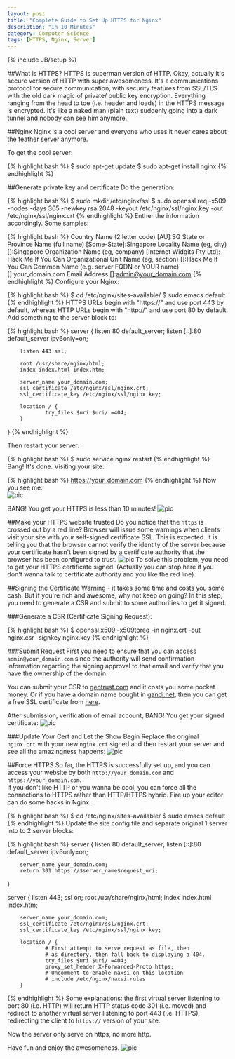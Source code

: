 ```yaml
---
layout: post
title: "Complete Guide to Set Up HTTPS for Nginx"
description: "In 10 Minutes"
category: Computer Science
tags: [HTTPS, Nginx, Server]
---
```

{% include JB/setup %}

##What is HTTPS?
HTTPS is superman version of HTTP. Okay, actually it's secure version of HTTP with super awesomeness. It's a communications protocol for secure communication, with security features from SSL/TLS with the old dark magic of private/ public key encryption. Everything ranging from the head to toe (i.e. header and loads) in the HTTPS message is encrypted. It's like a naked man (plain text) suddenly going into a dark tunnel and nobody can see him anymore. 

##Nginx
Nginx is a cool server and everyone who uses it never cares about the feather server anymore.  

To get the cool server: 

{% highlight bash %}
$ sudo apt-get update
$ sudo apt-get install nginx
{% endhighlight %}

##Generate private key and certificate
Do the generation: 

{% highlight bash %}
$ sudo mkdir /etc/nginx/ssl
$ sudo openssl req -x509 -nodes -days 365 -newkey rsa:2048 -keyout /etc/nginx/ssl/nginx.key -out /etc/nginx/ssl/nginx.crt
{% endhighlight %}
Enther the information accordingly. Some samples:

{% highlight bash %}
Country Name (2 letter code) [AU]:SG
State or Province Name (full name) [Some-State]:Singapore
Locality Name (eg, city) []:Singapore
Organization Name (eg, company) [Internet Widgits Pty Ltd]: Hack Me If You Can
Organizational Unit Name (eg, section) []:Hack Me If You Can
Common Name (e.g. server FQDN or YOUR name) []:your_domain.com
Email Address []:admin@your_domain.com
{% endhighlight %}
Configure your Nginx:

{% highlight bash %}
$ cd /etc/nginx/sites-available/
$ sudo emacs default
{% endhighlight %}
HTTPS URLs begin with "https://" and use port 443 by default, whereas HTTP URLs begin with "http://" and use port 80 by default.
Add something to the server block to:

{% highlight bash %}
server {
        listen 80 default_server;
        listen [::]:80 default_server ipv6only=on;

        listen 443 ssl;

        root /usr/share/nginx/html;
        index index.html index.htm;

        server_name your_domain.com;
        ssl_certificate /etc/nginx/ssl/nginx.crt;
        ssl_certificate_key /etc/nginx/ssl/nginx.key;

        location / {
                try_files $uri $uri/ =404;
        }
}
{% endhighlight %}

Then restart your server:

{% highlight bash %}
$ sudo service nginx restart
{% endhighlight %}
Bang! It's done. Visiting your site:

{% highlight bash %}
https://your_domain.com
{% endhighlight %}
Now you see me:  
![pic](/assets/img/2014-11/1.png)

BANG! You get your HTTPS is less than 10 minutes!
![pic](/assets/img/2014-11/yeah2.gif)

##Make your HTTPS website trusted 
Do you notice that the `https` is crossed out by a red line? Browser will issue some warnings when clients visit your site with your self-signed certificate SSL. This is expected. It is telling you that the browser cannot verify the identity of the server because your certificate hasn't been signed by a certificate authority that the browser has been configured to trust. 
![pic](/assets/img/2014-11/untrusted.png)
To solve this problem, you need to get your HTTPS certificate signed. (Actually you can stop here if you don't wanna talk to certificate authority and you like the red line).

##Signing the Certificate
Warning - it takes some time and costs you some cash. But if you're rich and awesome, why not keep on going?
In this step, you need to generate a CSR and submit to some authorities to get it signed.

###Generate a CSR (Certificate Signing Request):

{% highlight bash %}
$ openssl x509 -x509toreq -in nginx.crt -out nginx.csr -signkey nginx.key
{% endhighlight %}

###Submit Request
First you need to ensure that you can access `admin@your_domain.com` since the authority will send confirmation information regarding the signing approval to that email and verify that you have the ownership of the domain.  

You can submit your CSR to [geotrust.com](https://www.geotrust.com/) and it costs you some pocket money. Or if you have a domain name bought in [gandi.net](https://www.gandi.net/), then you can get a free SSL certificate from [here](http://wiki.gandi.net/en/ssl/standard/free).

After submission, verification of email account, BANG! You get your signed certificate: 
![pic](/assets/img/2014-11/cert.png)

###Update Your Cert and Let the Show Begin
Replace the original `nginx.crt` with your new `nginx.crt` signed and then restart your server and see all the amazingness happens:
![pic](/assets/img/2014-11/perfect.png)


##Force HTTPS
So far, the HTTPS is successfully set up, and you can access your website by both `http://your_domain.com` and `https://your_domain.com`.  
If you don't like HTTP or you wanna be cool, you can force all the connections to HTTPS rather than HTTP/HTTPS hybrid. Fire up your editor can do some hacks in Nginx:

{% highlight bash %}
$ cd /etc/nginx/sites-available/
$ sudo emacs default
{% endhighlight %}
Update the site config file and separate original 1 server into to 2 server blocks:

{% highlight bash %}
server {
        listen 80 default_server;
        listen [::]:80 default_server ipv6only=on;

        server_name your_domain.com;
        return 301 https://$server_name$request_uri;
}

server {
        listen 443;
        ssl on;
        root /usr/share/nginx/html;
        index index.html index.htm;

        server_name your_domain.com;
        ssl_certificate /etc/nginx/ssl/nginx.crt;
        ssl_certificate_key /etc/nginx/ssl/nginx.key;

        location / {
                # First attempt to serve request as file, then
                # as directory, then fall back to displaying a 404.
                try_files $uri $uri/ =404;
                proxy_set_header X-Forwarded-Proto https;
                # Uncomment to enable naxsi on this location
                # include /etc/nginx/naxsi.rules
        }
{% endhighlight %}
Some explanations: the first virtual server listening to port 80 (i.e. HTTP) will return HTTP status code 301 (i.e. moved) and redirect to another virtual server listening to port 443 (i.e. HTTPS), redirecting the client to `https://` version of your site. 

Now the server only serve on https, no more http. 

Have fun and enjoy the awesomeness.
![pic](/assets/img/2014-11/yeah.gif)
